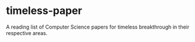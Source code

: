 # timeless-paper
A reading list of Computer Science papers for timeless breakthrough in their respective areas.
